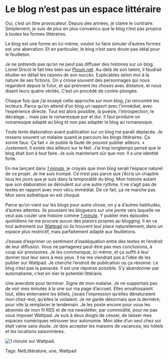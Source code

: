 # Le blog n’est pas un espace littéraire

Oui, c’est un titre provocateur. Depuis des années, je clame le contraire. Simplement, je suis de plus en plus convaincu que le blog n’est pas propice à toutes les formes littéraires.<span id="more-39228"></span>

Le blog est une forme en lui-même, vouloir lui faire simuler d’autres formes est une aberration. Et en particulier, le blog n’est sans doute pas idéal pour le feuilleton.

Je ne prétends pas qu’on ne peut pas diffuser des histoires sur un blog. Lionel Dricot le fait très bien sur [Ploum.net](https://ploum.net/). Au-delà de son talent, il faudrait étudier en détail les raisons de son succès. Explicables selon moi à la nature de ses fictions. On y croise souvent des personnages qui nous regardent depuis le futur, et qui prennent les choses avec distance, et nous disent leurs quatre vérités. C’est un procédé de contre-plongée.

Chaque fois que j’ai essayé cette approche sur mon blog, j’ai rencontré les lecteurs. Parce qu’on attend d’un blog un rapport avec l’immédiat, avec l’expérience directe. Tout est alors possible, la poésie, l’introspection, le décalage… mais pas le romanesque pur et dur. Il faut produire un romanesque adapté au blog et non pas adapter le blog au romanesque.

Toute lente élaboration avant publication sur un blog me paraît déplacée. Je ressens souvent un malaise quand je parcours les blogs littéraires. Ça sonne faux. Ça fait « Je publie là faute de pouvoir publier ailleurs. » Justement, il existe des ailleurs sur le Net. J’ai trop longtemps pensé que le blog était bon à tout faire. Je suis maintenant sûr que non. Il a une identité forte.

En me lançant dans [*1 minute*](http://blog.tcrouzet.com/une-minute/), je croyais que mon blog serait l’espace naturel de ce projet. Je me suis trompé. Ce n’est pas parce que j’écris un chapitre tous les jours que je suis dans la temporalité du blog. Mon histoire autant que son élaboration se déroulent sur une autre rythme. Il ne s’agit pas de textes en rapport avec mon vécu immédiat. De ce fait, ça ne marche pas. Mon sens esthétique en est choqué.

Parce qu’on vient sur les blogs pour autre chose, on y a d’autres habitudes, d’autres attentes. Ils poussent les blogueurs sur une pente vers laquelle ne veut pas couler une histoire comme [*1 minute*](http://blog.tcrouzet.com/une-minute/). Y publier mes épisodes quotidiens ne me procure aucun des plaisirs propres au blogging. Il en va tout autrement sur [Wattpad](http://www.wattpad.com/story/29694130-1-minute) où ils trouvent leur place naturellement, dans un espace plus restrictif, mais parfaitement adapté aux feuilletons.

J’essaie d’exprimer un sentiment d’inadéquation entre des textes et l’endroit de leur diffusion. Vous ne partagerez peut-être pas mes conclusions, à coup sûr provisoires. Je les communique, ici même, et ça suffit à leur donner tout leur sens à mes yeux. Il ne me viendrait pas à l’idée de les publier sur Wattpad. Je cherche l’endroit de publication où ça résonne. Le blog n’est pas la panacée. Il est une réponse possible. S’y abandonner par automatisme, c’est en nier le potentiel littéraire.

Une anecdote pour terminer. Signe de mon malaise. Je ne supportais pas de voir mes minutes à la une sur ma page d’accueil. Elles envahissaient tout, elles enterraient les billets, j’avais l’impression qu’elles dénaturaient mon chez-moi, qu’elles le violaient. Je ne garde désormais que la dernière, pour vite la remplacer le lendemain. Je les poste encore pour vous les abonnés de mon fil RSS et de ma newsletter, par commodité, pour ne pas vous imposer Wattpad. Je suis à deux doigts de cesser, de laisser mes espaces numériques retrouver leur autonomie. Mon idée d’un seul chez soi était vaine sans doute. Je dois accepter les maisons de vacances, les hôtels et les locations saisonnières.

![1 minute sur Wattpad.](http://blog.tcrouzet.comhttps://tcrouzet.com/images_tc/2015/02/wattpad.jpg)



Tags: NetLittérature, une, Wattpad